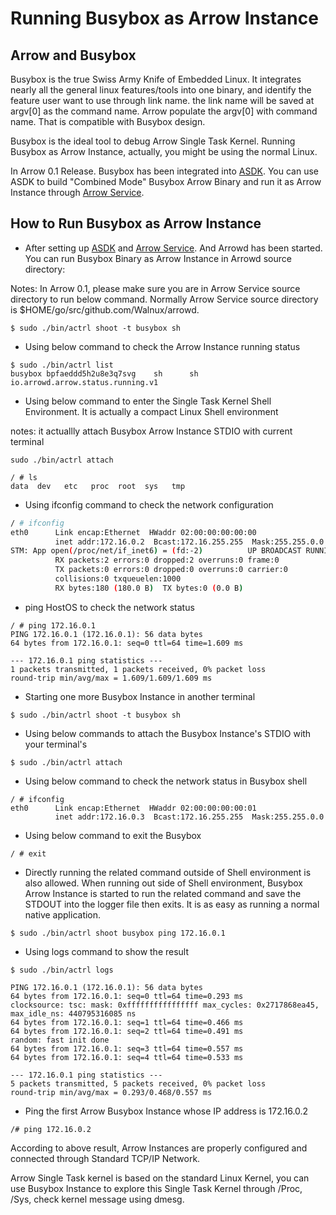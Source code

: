 # Running Busybox as Arrow Instance

## Arrow and Busybox
Busybox is the true Swiss Army Knife of Embedded Linux. It integrates nearly all the general linux features/tools into one binary, and identify the feature user want to use through link name. the link name will be saved at argv[0] as the command name. Arrow populate the argv[0] with command name. That is compatible with Busybox design.

Busybox is the ideal tool to debug Arrow Single Task Kernel. Running Busybox as Arrow Instance, actually, you might be using the normal Linux.

In Arrow 0.1 Release. Busybox has been integrated into [ASDK](https://github.com/Walnux/Atools/tree/master/ASDK). You can use ASDK to build "Combined Mode" Busybox Arrow Binary and run it as Arrow Instance through [Arrow Service](https://github.com/Walnux/arrowd/blob/master/README.md). 

## How to Run Busybox as Arrow Instance
- After setting up [ASDK](https://github.com/Walnux/Atools/tree/master/ASDK) and [Arrow Service](https://github.com/Walnux/arrowd/blob/master/README.md). And Arrowd has been started. You can run Busybox Binary as Arrow Instance in Arrowd source directory:

Notes: In Arrow 0.1, please make sure you are in Arrow Service source directory to run below command. Normally Arrow Service source directory is $HOME/go/src/github.com/Walnux/arrowd. 

```shell
$ sudo ./bin/actrl shoot -t busybox sh
```

- Using below command to check the Arrow Instance running status
``` shell
$ sudo ./bin/actrl list
busybox bpfaeddd5h2u8e3q7svg    sh      sh      io.arrowd.arrow.status.running.v1
```

- Using below command to enter the Single Task Kernel Shell Environment. It is actually a compact Linux Shell environment

notes: it actuallly attach Busybox Arrow Instance STDIO with current terminal
``` shell
sudo ./bin/actrl attach

/ # ls
data  dev   etc   proc  root  sys   tmp
```

- Using ifconfig command to check the network configuration

``` sh
/ # ifconfig
eth0      Link encap:Ethernet  HWaddr 02:00:00:00:00:00  
          inet addr:172.16.0.2  Bcast:172.16.255.255  Mask:255.255.0.0
STM: App open(/proc/net/if_inet6) = (fd:-2)          UP BROADCAST RUNNING MULTICAST  MTU:1500  Metric:1
          RX packets:2 errors:0 dropped:2 overruns:0 frame:0
          TX packets:0 errors:0 dropped:0 overruns:0 carrier:0
          collisions:0 txqueuelen:1000 
          RX bytes:180 (180.0 B)  TX bytes:0 (0.0 B)
```

- ping HostOS to check the network status

```shell
/ # ping 172.16.0.1
PING 172.16.0.1 (172.16.0.1): 56 data bytes
64 bytes from 172.16.0.1: seq=0 ttl=64 time=1.609 ms

--- 172.16.0.1 ping statistics ---
1 packets transmitted, 1 packets received, 0% packet loss
round-trip min/avg/max = 1.609/1.609/1.609 ms
```

- Starting one more Busybox Instance in another terminal

``` shell
$ sudo ./bin/actrl shoot -t busybox sh
```

- Using below commands to attach the Busybox Instance's STDIO with your terminal's

``` shell
$ sudo ./bin/actrl attach
```

- Using below command to check the network status in Busybox shell

``` shell
/ # ifconfig
eth0      Link encap:Ethernet  HWaddr 02:00:00:00:00:01  
          inet addr:172.16.0.3  Bcast:172.16.255.255  Mask:255.255.0.0
```

- Using below command to exit the Busybox

``` shell
/ # exit
```

- Directly running the related command outside of Shell environment is also allowed. When running out side of Shell environment, Busybox Arrow Instance is started to run the related command and save the STDOUT into the logger file then exits. It is as easy as running a normal native application.

``` shell
$ sudo ./bin/actrl shoot busybox ping 172.16.0.1
```

- Using logs command to show the result

```
$ sudo ./bin/actrl logs

PING 172.16.0.1 (172.16.0.1): 56 data bytes
64 bytes from 172.16.0.1: seq=0 ttl=64 time=0.293 ms
clocksource: tsc: mask: 0xffffffffffffffff max_cycles: 0x2717868ea45, max_idle_ns: 440795316085 ns
64 bytes from 172.16.0.1: seq=1 ttl=64 time=0.466 ms
64 bytes from 172.16.0.1: seq=2 ttl=64 time=0.491 ms
random: fast init done
64 bytes from 172.16.0.1: seq=3 ttl=64 time=0.557 ms
64 bytes from 172.16.0.1: seq=4 ttl=64 time=0.533 ms

--- 172.16.0.1 ping statistics ---
5 packets transmitted, 5 packets received, 0% packet loss
round-trip min/avg/max = 0.293/0.468/0.557 ms
```

- Ping the first Arrow Busybox Instance whose IP address is 172.16.0.2
```
/# ping 172.16.0.2
```

According to above result, Arrow Instances are properly configured and connected through Standard TCP/IP Network. 

Arrow Single Task kernel is based on the standard Linux Kernel, you can use Busybox Instance to explore this Single Task Kernel through /Proc, /Sys, check kernel message using dmesg.

